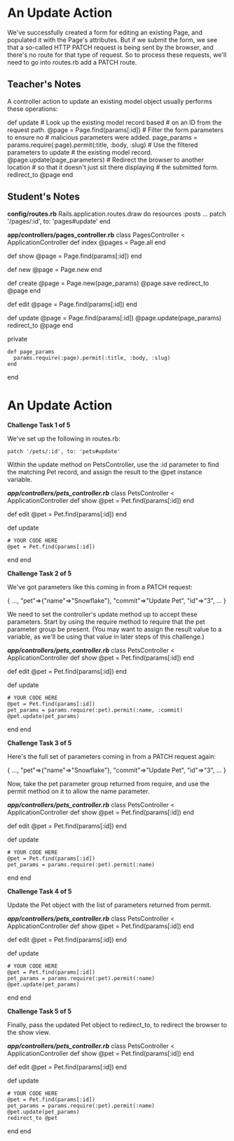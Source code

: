 # An Update Action
We've successfully created a form for editing an existing Page, and populated it with the Page's attributes.
But if we submit the form, we see that a so-called HTTP PATCH request is being sent by the browser, and there's no route for that type of request.
So to process these requests, we'll need to go into routes.rb add a PATCH route.

## Teacher's Notes

A controller action to update an existing model object usually performs these operations:

  def update
    # Look up the existing model record based
    # on an ID from the request path.
    @page = Page.find(params[:id])
    # Filter the form parameters to ensure no
    # malicious parameters were added.
    page_params = params.require(:page).permit(:title, :body, :slug)
    # Use the filtered parameters to update
    # the existing model record.
    @page.update(page_parameters)
    # Redirect the browser to another location
    # so that it doesn't just sit there displaying
    # the submitted form.
    redirect_to @page
  end

## Student's Notes

__config/routes.rb__
Rails.application.routes.draw do
  resources :posts
  ...
  patch '/pages/:id', to: 'pages#update'
end

__app/controllers/pages_controller.rb__
class PagesController < ApplicationController
  def index
    @pages = Page.all
  end

  def show
    @page = Page.find(params[:id])
  end

  def new
    @page = Page.new
  end

  def create
    @page = Page.new(page_params)
    @page.save
    redirect_to @page
  end

  def edit
    @page = Page.find(params[:id])
  end

  def update
    @page = Page.find(params[:id])
    @page.update(page_params)
    redirect_to @page
  end

  private

    def page_params
      params.require(:page).permit(:title, :body, :slug)
    end
end

# An Update Action

**Challenge Task 1 of 5**

We've set up the following in routes.rb:

`patch '/pets/:id', to: 'pets#update'`

Within the update method on PetsController, use the :id parameter to find the matching Pet record, and assign the result to the @pet instance variable.

___app/controllers/pets_controller.rb___
class PetsController < ApplicationController
  def show
    @pet = Pet.find(params[:id])
  end

  def edit
    @pet = Pet.find(params[:id])
  end

  def update

    # YOUR CODE HERE
    @pet = Pet.find(params[:id])

  end
end

**Challenge Task 2 of 5**

We've got parameters like this coming in from a PATCH request:

{
  ...,
  "pet"=>{"name"=>"Snowflake"},
  "commit"=>"Update Pet",
  "id"=>"3",
  ...
}

We need to set the controller's update method up to accept these parameters.
Start by using the require method to require that the pet parameter group be present.
(You may want to assign the result value to a variable, as we'll be using that value in later steps of this challenge.)

___app/controllers/pets_controller.rb___
class PetsController < ApplicationController
  def show
    @pet = Pet.find(params[:id])
  end

  def edit
    @pet = Pet.find(params[:id])
  end

  def update

    # YOUR CODE HERE
    @pet = Pet.find(params[:id])
    pet_params = params.require(:pet).permit(:name, :commit)
    @pet.update(pet_params)

  end
end

**Challenge Task 3 of 5**

Here's the full set of parameters coming in from a PATCH request again:

{
  ...,
  "pet"=>{"name"=>"Snowflake"},
  "commit"=>"Update Pet",
  "id"=>"3",
  ...
}

Now, take the pet parameter group returned from require, and use the permit method on it to allow the name parameter.

___app/controllers/pets_controller.rb___
class PetsController < ApplicationController
  def show
    @pet = Pet.find(params[:id])
  end

  def edit
    @pet = Pet.find(params[:id])
  end

  def update

    # YOUR CODE HERE
    @pet = Pet.find(params[:id])
    pet_params = params.require(:pet).permit(:name)
  end
end

**Challenge Task 4 of 5**

Update the Pet object with the list of parameters returned from permit.

___app/controllers/pets_controller.rb___
class PetsController < ApplicationController
  def show
    @pet = Pet.find(params[:id])
  end

  def edit
    @pet = Pet.find(params[:id])
  end

  def update

    # YOUR CODE HERE
    @pet = Pet.find(params[:id])
    pet_params = params.require(:pet).permit(:name)
    @pet.update(pet_params)

  end
end

**Challenge Task 5 of 5**

Finally, pass the updated Pet object to redirect_to, to redirect the browser to the show view.

___app/controllers/pets_controller.rb___
class PetsController < ApplicationController
  def show
    @pet = Pet.find(params[:id])
  end

  def edit
    @pet = Pet.find(params[:id])
  end

  def update

    # YOUR CODE HERE
    @pet = Pet.find(params[:id])
    pet_params = params.require(:pet).permit(:name)
    @pet.update(pet_params)
    redirect_to @pet
  end
end
